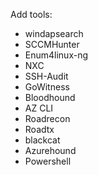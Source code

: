 

Add tools:
- windapsearch
- SCCMHunter
- Enum4linux-ng
- NXC
- SSH-Audit
- GoWitness
- Bloodhound
- AZ CLI
- Roadrecon
- Roadtx
- blackcat
- Azurehound
- Powershell
